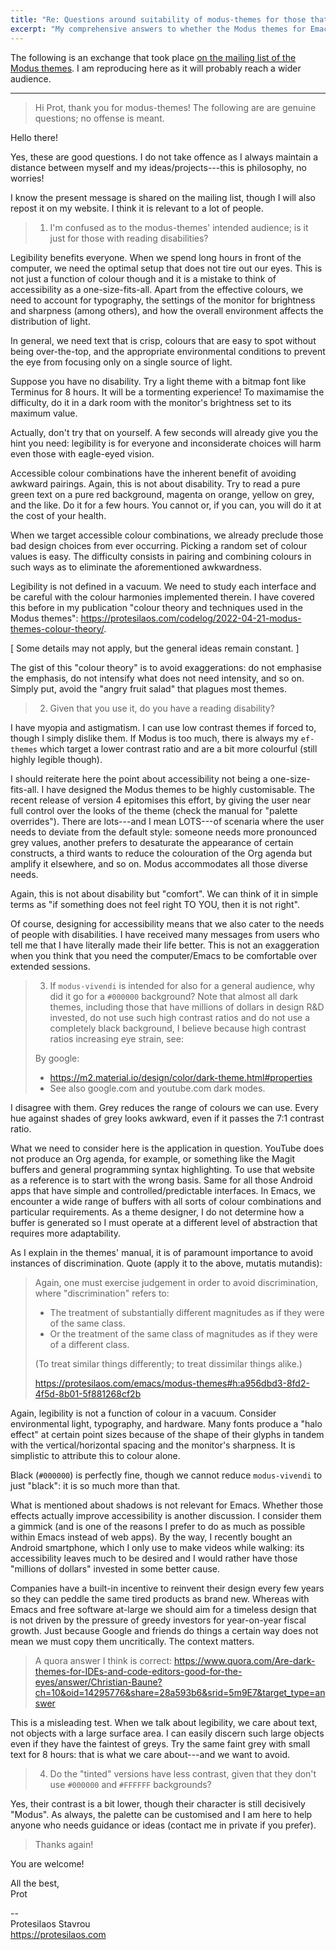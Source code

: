 ```yaml
---
title: "Re: Questions around suitability of modus-themes for those that don't have reading disabilities"
excerpt: "My comprehensive answers to whether the Modus themes for Emacs are only for people with disabilities.  In short, they are for everyone."
---
```


The following is an exchange that took place [on the mailing list of
the Modus
themes](https://lists.sr.ht/~protesilaos/modus-themes/%3CCA%2BddoUx0GFb15oQ%3Du%3Dy7oBcZanQn8As3uN50Aj%3D%3DwXTh-Tm31w%40mail.gmail.com%3E).
I am reproducing here as it will probably reach a wider audience.

* * *

> Hi Prot, thank you for modus-themes! The following are are genuine
> questions; no offense is meant.

Hello there!

Yes, these are good questions.  I do not take offence as I always
maintain a distance between myself and my ideas/projects---this is
philosophy, no worries!

I know the present message is shared on the mailing list, though I will
also repost it on my website.  I think it is relevant to a lot of
people.

> 1) I'm confused as to the modus-themes' intended audience; is it just
> for those with reading disabilities?

Legibility benefits everyone.  When we spend long hours in front of the
computer, we need the optimal setup that does not tire out our eyes.
This is not just a function of colour though and it is a mistake to
think of accessibility as a one-size-fits-all.  Apart from the effective
colours, we need to account for typography, the settings of the monitor
for brightness and sharpness (among others), and how the overall
environment affects the distribution of light.

In general, we need text that is crisp, colours that are easy to spot
without being over-the-top, and the appropriate environmental conditions
to prevent the eye from focusing only on a single source of light.

Suppose you have no disability.  Try a light theme with a bitmap font
like Terminus for 8 hours.  It will be a tormenting experience!  To
maximamise the difficulty, do it in a dark room with the monitor's
brightness set to its maximum value.

Actually, don't try that on yourself.  A few seconds will already give
you the hint you need: legibility is for everyone and inconsiderate
choices will harm even those with eagle-eyed vision.

Accessible colour combinations have the inherent benefit of avoiding
awkward pairings.  Again, this is not about disability.  Try to read a
pure green text on a pure red background, magenta on orange, yellow on
grey, and the like.  Do it for a few hours.  You cannot or, if you can,
you will do it at the cost of your health.

When we target accessible colour combinations, we already preclude those
bad design choices from ever occurring.  Picking a random set of colour
values is easy.  The difficulty consists in pairing and combining
colours in such ways as to eliminate the aforementioned awkwardness.

Legibility is not defined in a vacuum.  We need to study each interface
and be careful with the colour harmonies implemented therein.  I have
covered this before in my publication "colour theory and techniques used
in the Modus themes":
<https://protesilaos.com/codelog/2022-04-21-modus-themes-colour-theory/>.

[ Some details may not apply, but the general ideas remain constant. ]

The gist of this "colour theory" is to avoid exaggerations: do not
emphasise the emphasis, do not intensify what does not need intensity,
and so on.  Simply put, avoid the "angry fruit salad" that plagues most
themes.

> 2) Given that you use it, do you have a reading disability?

I have myopia and astigmatism.  I can use low contrast themes if forced
to, though I simply dislike them.  If Modus is too much, there is always
my `ef-themes` which target a lower contrast ratio and are a bit more
colourful (still highly legible though).

I should reiterate here the point about accessibility not being a
one-size-fits-all.  I have designed the Modus themes to be highly
customisable.  The recent release of version 4 epitomises this effort,
by giving the user near full control over the looks of the theme (check
the manual for "palette overrides").  There are lots---and I mean
LOTS---of scenaria where the user needs to deviate from the default
style: someone needs more pronounced grey values, another prefers to
desaturate the appearance of certain constructs, a third wants to reduce
the colouration of the Org agenda but amplify it elsewhere, and so on.
Modus accommodates all those diverse needs.

Again, this is not about disability but "comfort".  We can think of it
in simple terms as "if something does not feel right TO YOU, then it is
not right".

Of course, designing for accessibility means that we also cater to the
needs of people with disabilities.  I have received many messages from
users who tell me that I have literally made their life better.  This is
not an exaggeration when you think that you need the computer/Emacs to
be comfortable over extended sessions.

> 3) If `modus-vivendi` is intended for also for a general audience,
> why did it go for a `#000000` background? Note that almost all dark
> themes, including those that have millions of dollars in design R&D
> invested, do not use such high contrast ratios and do not use a
> completely black background, I believe because high contrast ratios
> increasing eye strain, see:
>
> By google:
> - <https://m2.material.io/design/color/dark-theme.html#properties>
> - See also google.com and youtube.com dark modes.

I disagree with them.  Grey reduces the range of colours we can use.
Every hue against shades of grey looks awkward, even if it passes the
7:1 contrast ratio.

What we need to consider here is the application in question.  YouTube
does not produce an Org agenda, for example, or something like the Magit
buffers and general programming syntax highlighting.  To use that
website as a reference is to start with the wrong basis.  Same for all
those Android apps that have simple and controlled/predictable
interfaces.  In Emacs, we encounter a wide range of buffers with all
sorts of colour combinations and particular requirements.  As a theme
designer, I do not determine how a buffer is generated so I must operate
at a different level of abstraction that requires more adaptability.

As I explain in the themes' manual, it is of paramount importance to
avoid instances of discrimination.  Quote (apply it to the above,
mutatis mutandis):

> Again, one must exercise judgement in order to avoid discrimination,
> where "discrimination" refers to:
> 
> + The treatment of substantially different magnitudes as if they were of
>   the same class.
> + Or the treatment of the same class of magnitudes as if they were of a
>   different class.
> 
> (To treat similar things differently; to treat dissimilar things alike.)
> 
> <https://protesilaos.com/emacs/modus-themes#h:a956dbd3-8fd2-4f5d-8b01-5f881268cf2b>

Again, legibility is not a function of colour in a vacuum.  Consider
environmental light, typography, and hardware.  Many fonts produce a
"halo effect" at certain point sizes because of the shape of their
glyphs in tandem with the vertical/horizontal spacing and the monitor's
sharpness.  It is simplistic to attribute this to colour alone.

Black (`#000000`) is perfectly fine, though we cannot reduce
`modus-vivendi` to just "black": it is so much more than that.

What is mentioned about shadows is not relevant for Emacs.  Whether
those effects actually improve accessibility is another discussion.  I
consider them a gimmick (and is one of the reasons I prefer to do as
much as possible within Emacs instead of web apps).  By the way, I
recently bought an Android smartphone, which I only use to make videos
while walking: its accessibility leaves much to be desired and I would
rather have those "millions of dollars" invested in some better cause.

Companies have a built-in incentive to reinvent their design every few
years so they can peddle the same tired products as brand new.  Whereas
with Emacs and free software at-large we should aim for a timeless
design that is not driven by the pressure of greedy investors for
year-on-year fiscal growth.  Just because Google and friends do things a
certain way does not mean we must copy them uncritically.  The context
matters.

> A quora answer I think is correct:
> <https://www.quora.com/Are-dark-themes-for-IDEs-and-code-editors-good-for-the-eyes/answer/Christian-Baune?ch=10&oid=14295776&share=28a593b6&srid=5m9E7&target_type=answer>

This is a misleading test.  When we talk about legibility, we care about
text, not objects with a large surface area.  I can easily discern such
large objects even if they have the faintest of greys.  Try the same
faint grey with small text for 8 hours: that is what we care about---and
we want to avoid.

> 4) Do the "tinted" versions have less contrast, given that they don't
> use `#000000` and `#FFFFFF` backgrounds?

Yes, their contrast is a bit lower, though their character is still
decisively "Modus".  As always, the palette can be customised and I am
here to help anyone who needs guidance or ideas (contact me in private
if you prefer).

> Thanks again!

You are welcome!

All the best,  
Prot

--  
Protesilaos Stavrou  
<https://protesilaos.com>
